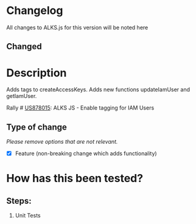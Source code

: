 # Changelog
All changes to ALKS.js for this version will be noted here

## Changed
# Description

Adds tags to createAccessKeys.  Adds new functions updateIamUser and getIamUser. 

Rally # [US878015](https://rally1.rallydev.com/#/?detail=/userstory/642939499993&fdp=true): ALKS JS - Enable tagging for IAM Users

## Type of change

_Please remove options that are not relevant._

- [X] Feature (non-breaking change which adds functionality)

# How has this been tested?

## Steps:
  1. Unit Tests

